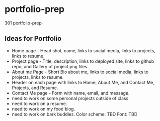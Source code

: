 # portfolio-prep
301 portfolio-prep


## Ideas for Portfolio 

* Home page - Head shot, name, links to social media, links to projects, links to resume.
* Project page - Title, description, links to deployed site, links to github repo, and Gallery of project png files.
* About me Page - Short Bio about me, links to social media, links to projects, links to resume.
* Header on each page with links to Home, About Me, and Contact Me, Projects, and Resume.
* Contact Me page - Form with name, email, and message.
* need to work on some personal projects outside of class.
* need to work on a resume.
* need to work on my food blog.
* need to work on bark buddies.
  Color scheme: TBD
  Font: TBD
  